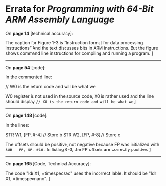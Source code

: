 # Errata for *Programming with 64-Bit ARM Assembly Language*


On **page 14** [technical accuracy]:
 
The caption for Figure 1-3 is “Instruction format for data processing instructions” And the text discusses bits in ARM instructions. But the figure shows command line instructions for compiling and running a program.
]

***

On **page 54** [code]:
 
In the commented line:

// W0 is the return code and will be what we

W0 register is not used in the source code, X0 is rather used and the line should display `// X0 is the return code and will be what we`
]

***

On **page 148** [code]:
 
In the lines:

STR   W1, [FP, #-4]    // Store b
STR   W2, [FP, #-8]    // Store c

The offsets should be positive, not negative because FP was initialized with `SUB   FP, SP, #16` . In listing 6-6, the FP offsets are correctly positive.
]

***

On **page 165** [Code, Technical Accuracy]:
 
The code "ldr X1, =timespecsec" uses the incorrect lable. It should be "ldr X1, =timespecnano".
]
